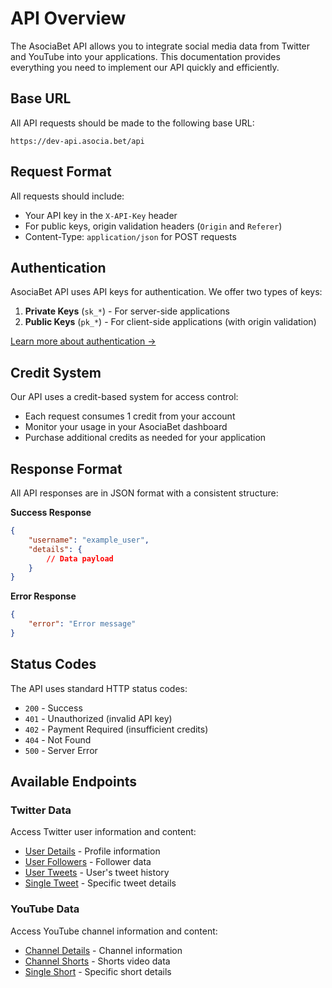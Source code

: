 # API Overview

The AsociaBet API allows you to integrate social media data from Twitter and YouTube into your applications. This documentation provides everything you need to implement our API quickly and efficiently.

## Base URL

All API requests should be made to the following base URL:

```
https://dev-api.asocia.bet/api
```

## Request Format

All requests should include:

- Your API key in the `X-API-Key` header
- For public keys, origin validation headers (`Origin` and `Referer`)
- Content-Type: `application/json` for POST requests

## Authentication

AsociaBet API uses API keys for authentication. We offer two types of keys:

1. **Private Keys** (`sk_*`) - For server-side applications
2. **Public Keys** (`pk_*`) - For client-side applications (with origin validation)

[Learn more about authentication →](authentication.md)

## Credit System

Our API uses a credit-based system for access control:

- Each request consumes 1 credit from your account
- Monitor your usage in your AsociaBet dashboard
- Purchase additional credits as needed for your application

## Response Format

All API responses are in JSON format with a consistent structure:

**Success Response**

```json
{
    "username": "example_user",
    "details": {
        // Data payload
    }
}
```

**Error Response**

```json
{
    "error": "Error message"
}
```

## Status Codes

The API uses standard HTTP status codes:

- `200` - Success
- `401` - Unauthorized (invalid API key)
- `402` - Payment Required (insufficient credits)
- `404` - Not Found
- `500` - Server Error

## Available Endpoints

### Twitter Data

Access Twitter user information and content:

- [User Details](endpoints/twitter.md#get-user-details) - Profile information
- [User Followers](endpoints/twitter.md#get-user-followers) - Follower data
- [User Tweets](endpoints/twitter.md#get-user-tweets) - User's tweet history
- [Single Tweet](endpoints/twitter.md#get-single-tweet) - Specific tweet details

### YouTube Data

Access YouTube channel information and content:

- [Channel Details](endpoints/youtube.md#get-channel-details) - Channel information
- [Channel Shorts](endpoints/youtube.md#get-channel-shorts) - Shorts video data
- [Single Short](endpoints/youtube.md#get-single-short) - Specific short details